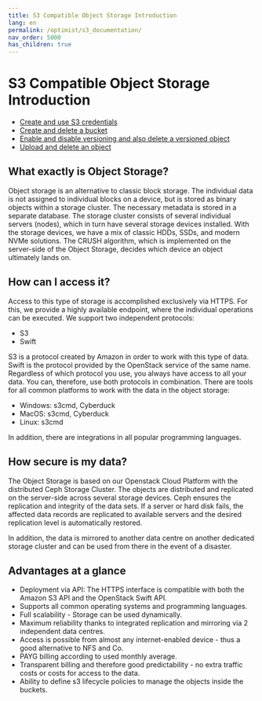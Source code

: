 ```yaml
---
title: S3 Compatible Object Storage Introduction
lang: en
permalink: /optimist/s3_documentation/
nav_order: 5000
has_children: true
---
```


S3 Compatible Object Storage Introduction
=================================================

- [Create and use S3 credentials](./CreateAndUseS3CredentialsEN.md)
- [Create and delete a bucket](./CreateAndDeleteBucketEN.md)
- [Enable and disable versioning and also delete a versioned object](./VersioningEN.md)
- [Upload and delete an object](./UploadAndDeleteObjectEN.md)

What exactly is Object Storage?
-----

Object storage is an alternative to classic block storage. The individual data is not assigned to individual blocks on a device, but is stored as binary objects within a storage cluster. The necessary metadata is stored in a separate database.
The storage cluster consists of several individual servers (nodes), which in turn have several storage devices installed. With the storage devices, we have a mix of classic HDDs, SSDs, and modern NVMe solutions.
The CRUSH algorithm, which is implemented on the server-side of the Object Storage, decides which device an object ultimately lands on.

How can I access it?
-----

Access to this type of storage is accomplished exclusively via HTTPS. For this, we provide a highly available endpoint, where the individual operations can be executed.
We support two independent protocols:

- S3
- Swift

S3 is a protocol created by Amazon in order to work with this type of data. Swift is the protocol provided by the OpenStack service of the same name.
Regardless of which protocol you use, you always have access to all your data. You can, therefore, use both protocols in combination.
There are tools for all common platforms to work with the data in the object storage:

- Windows: s3cmd, Cyberduck
- MacOS: s3cmd, Cyberduck
- Linux: s3cmd

In addition, there are integrations in all popular programming languages.

How secure is my data?
-----

The Object Storage is based on our Openstack Cloud Platform with the distributed Ceph Storage Cluster. The objects are distributed and replicated on the server-side across several storage devices.
Ceph ensures the replication and integrity of the data sets. If a server or hard disk fails, the affected data records are replicated to available servers and the desired replication level is automatically restored.

In addition, the data is mirrored to another data centre on another dedicated storage cluster and can be used from there in the event of a disaster.

Advantages at a glance
-----

- Deployment via API: The HTTPS interface is compatible with both the Amazon S3 API and the OpenStack Swift API.
- Supports all common operating systems and programming languages.
- Full scalability - Storage can be used dynamically.
- Maximum reliability thanks to integrated replication and mirroring via 2 independent data centres.
- Access is possible from almost any internet-enabled device - thus a good alternative to NFS and Co.
- PAYG billing according to used monthly average.
- Transparent billing and therefore good predictability - no extra traffic costs or costs for access to the data.
- Ability to define s3 lifecycle policies to manage the objects inside the buckets.